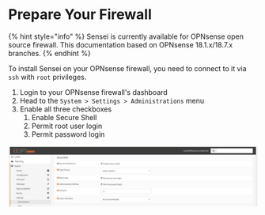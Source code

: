 # Prepare Your Firewall

{% hint style="info" %}
Sensei is currently available for OPNsense open source firewall. This documentation based on OPNsense 18.1.x/18.7.x branches.
{% endhint %}

To install Sensei on your OPNsense firewall, you need to connect to it via `ssh` with `root` privileges.

1. Login to your OPNsense firewall's dashboard
2. Head to the `System > Settings > Administrations` menu
3. Enable all three checkboxes 
   1. Enable Secure Shell
   2. Permit root user login
   3. Permit password login

![](../.gitbook/assets/opnsense-admin-secure-shell-settings.png)



